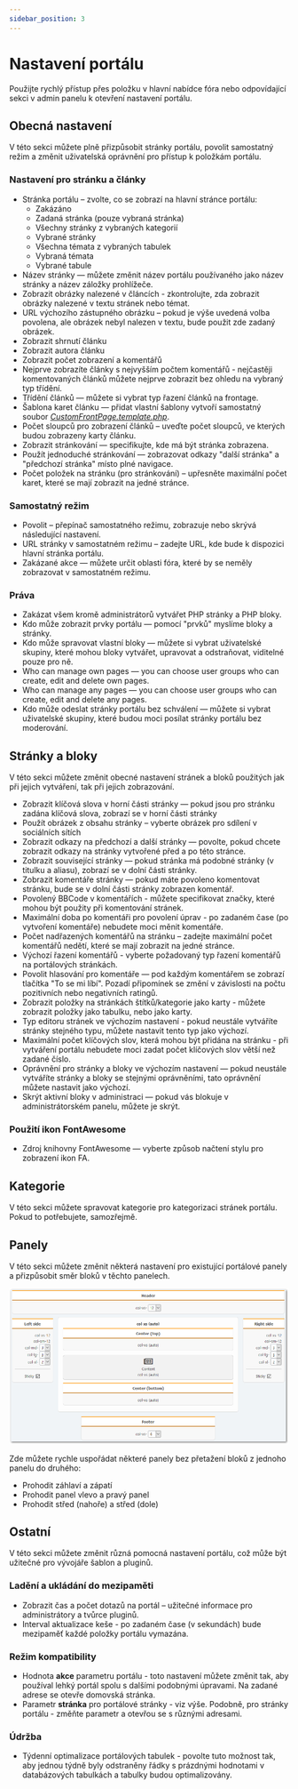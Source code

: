 ```yaml
---
sidebar_position: 3
---
```


# Nastavení portálu
Použijte rychlý přístup přes položku v hlavní nabídce fóra nebo odpovídající sekci v admin panelu k otevření nastavení portálu.

## Obecná nastavení
V této sekci můžete plně přizpůsobit stránky portálu, povolit samostatný režim a změnit uživatelská oprávnění pro přístup k položkám portálu.

### Nastavení pro stránku a články

* Stránka portálu – zvolte, co se zobrazí na hlavní stránce portálu:
    * Zakázáno
    * Zadaná stránka (pouze vybraná stránka)
    * Všechny stránky z vybraných kategorií
    * Vybrané stránky
    * Všechna témata z vybraných tabulek
    * Vybraná témata
    * Vybrané tabule
* Název stránky — můžete změnit název portálu používaného jako název stránky a název záložky prohlížeče.
* Zobrazit obrázky nalezené v článcích - zkontrolujte, zda zobrazit obrázky nalezené v textu stránek nebo témat.
* URL výchozího zástupného obrázku – pokud je výše uvedená volba povolena, ale obrázek nebyl nalezen v textu, bude použit zde zadaný obrázek.
* Zobrazit shrnutí článku
* Zobrazit autora článku
* Zobrazit počet zobrazení a komentářů
* Nejprve zobrazíte články s nejvyšším počtem komentářů - nejčastěji komentovaných článků můžete nejprve zobrazit bez ohledu na vybraný typ třídění.
* Třídění článků — můžete si vybrat typ řazení článků na frontage.
* Šablona karet článku — přidat vlastní šablony vytvoří samostatný soubor _[CustomFrontPage.template.php](/how-to/create-layout)_.
* Počet sloupců pro zobrazení článků – uveďte počet sloupců, ve kterých budou zobrazeny karty článku.
* Zobrazit stránkování — specifikujte, kde má být stránka zobrazena.
* Použít jednoduché stránkování — zobrazovat odkazy "další stránka" a "předchozí stránka" místo plné navigace.
* Počet položek na stránku (pro stránkování) – upřesněte maximální počet karet, které se mají zobrazit na jedné stránce.

### Samostatný režim

* Povolit – přepínač samostatného režimu, zobrazuje nebo skrývá následující nastavení.
* URL stránky v samostatném režimu – zadejte URL, kde bude k dispozici hlavní stránka portálu.
* Zakázané akce — můžete určit oblasti fóra, které by se neměly zobrazovat v samostatném režimu.

### Práva

* Zakázat všem kromě administrátorů vytvářet PHP stránky a PHP bloky.
* Kdo může zobrazit prvky portálu — pomocí "prvků" myslíme bloky a stránky.
* Kdo může spravovat vlastní bloky — můžete si vybrat uživatelské skupiny, které mohou bloky vytvářet, upravovat a odstraňovat, viditelné pouze pro ně.
* Who can manage own pages — you can choose user groups who can create, edit and delete own pages.
* Who can manage any pages — you can choose user groups who can create, edit and delete any pages.
* Kdo může odeslat stránky portálu bez schválení — můžete si vybrat uživatelské skupiny, které budou moci posílat stránky portálu bez moderování.

## Stránky a bloky
V této sekci můžete změnit obecné nastavení stránek a bloků použitých jak při jejich vytváření, tak při jejich zobrazování.

* Zobrazit klíčová slova v horní části stránky — pokud jsou pro stránku zadána klíčová slova, zobrazí se v horní části stránky
* Použít obrázek z obsahu stránky – vyberte obrázek pro sdílení v sociálních sítích
* Zobrazit odkazy na předchozí a další stránky — povolte, pokud chcete zobrazit odkazy na stránky vytvořené před a po této stránce.
* Zobrazit související stránky — pokud stránka má podobné stránky (v titulku a aliasu), zobrazí se v dolní části stránky.
* Zobrazit komentáře stránky — pokud máte povoleno komentovat stránku, bude se v dolní části stránky zobrazen komentář.
* Povolený BBCode v komentářích - můžete specifikovat značky, které mohou být použity při komentování stránek.
* Maximální doba po komentáři pro povolení úprav - po zadaném čase (po vytvoření komentáře) nebudete moci měnit komentáře.
* Počet nadřazených komentářů na stránku – zadejte maximální počet komentářů nedětí, které se mají zobrazit na jedné stránce.
* Výchozí řazení komentářů - vyberte požadovaný typ řazení komentářů na portálových stránkách.
* Povolit hlasování pro komentáře — pod každým komentářem se zobrazí tlačítka "To se mi líbí". Pozadí připomínek se změní v závislosti na počtu pozitivních nebo negativních ratingů.
* Zobrazit položky na stránkách štítků/kategorie jako karty - můžete zobrazit položky jako tabulku, nebo jako karty.
* Typ editoru stránek ve výchozím nastavení - pokud neustále vytváříte stránky stejného typu, můžete nastavit tento typ jako výchozí.
* Maximální počet klíčových slov, která mohou být přidána na stránku - při vytváření portálu nebudete moci zadat počet klíčových slov větší než zadané číslo.
* Oprávnění pro stránky a bloky ve výchozím nastavení — pokud neustále vytváříte stránky a bloky se stejnými oprávněními, tato oprávnění můžete nastavit jako výchozí.
* Skrýt aktivní bloky v administraci — pokud vás blokuje v administrátorském panelu, můžete je skrýt.

### Použití ikon FontAwesome
* Zdroj knihovny FontAwesome — vyberte způsob načtení stylu pro zobrazení ikon FA.

## Kategorie
V této sekci můžete spravovat kategorie pro kategorizaci stránek portálu. Pokud to potřebujete, samozřejmě.

## Panely
V této sekci můžete změnit některá nastavení pro existující portálové panely a přizpůsobit směr bloků v těchto panelech.

![Panely](panels.png)

Zde můžete rychle uspořádat některé panely bez přetažení bloků z jednoho panelu do druhého:
* Prohodit záhlaví a zápatí
* Prohodit panel vlevo a pravý panel
* Prohodit střed (nahoře) a střed (dole)

## Ostatní
V této sekci můžete změnit různá pomocná nastavení portálu, což může být užitečné pro vývojáře šablon a pluginů.

### Ladění a ukládání do mezipaměti

* Zobrazit čas a počet dotazů na portál – užitečné informace pro administrátory a tvůrce pluginů.
* Interval aktualizace keše - po zadaném čase (v sekundách) bude mezipaměť každé položky portálu vymazána.

### Režim kompatibility
* Hodnota **akce** parametru portálu - toto nastavení můžete změnit tak, aby používal lehký portál spolu s dalšími podobnými úpravami. Na zadané adrese se otevře domovská stránka.
* Parametr **stránka** pro portálové stránky - viz výše. Podobně, pro stránky portálu - změňte parametr a otevřou se s různými adresami.

### Údržba
* Týdenní optimalizace portálových tabulek - povolte tuto možnost tak, aby jednou týdně byly odstraněny řádky s prázdnými hodnotami v databázových tabulkách a tabulky budou optimalizovány.